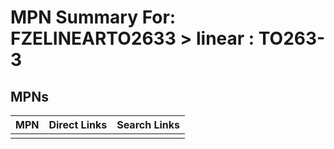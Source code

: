



# MPN Summary For: FZELINEARTO2633 > linear : TO263-3

## MPNs
  

|MPN|Direct Links|Search Links|
| :--- | :--- | :--- |
||||
